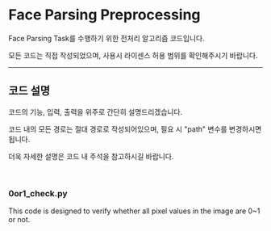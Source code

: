# Face Parsing Preprocessing

Face Parsing Task를 수행하기 위한 전처리 알고리즘 코드입니다.

모든 코드는 직접 작성되었으며, 사용시 라이센스 허용 범위를 확인해주시기 바랍니다.

<hr>

## 코드 설명
코드의 기능, 입력, 출력을 위주로 간단히 설명드리겠습니다.

코드 내의 모든 경로는 절대 경로로 작성되어있으며, 필요 시 "path" 변수를 변경하시면 됩니다.

더욱 자세한 설명은 코드 내 주석을 참고하시길 바랍니다.

<br>

### 0or1_check.py

This code is designed to verify whether all pixel values in the image are 0~1 or not.



